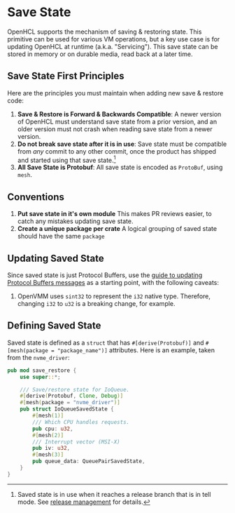 # Save State

OpenHCL supports the mechanism of saving & restoring state. This primitive can be used for various VM operations, but a key use case is for updating OpenHCL at runtime (a.k.a. "Servicing"). This save state can be stored in memory or on durable media, read back at a later time.

## Save State First Principles

Here are the principles you must maintain when adding new save & restore code:

1. **Save & Restore is Forward & Backwards Compatible**: A newer version of OpenHCL must understand save state from a prior version, and an older version must not crash when reading save state from a newer version.
2. **Do not break save state after it is in use**: Save state must be compatible from *any* commit to any other commit, once the product has shipped and started using that save state.[^1]
3. **All Save State is Protobuf**: All save state is encoded as `ProtoBuf`, using `mesh`.

## Conventions

1. **Put save state in it's own module** This makes PR reviews easier, to catch any mistakes updating save state.
2. **Create a unique package per crate** A logical grouping of saved state should have the same `package`

## Updating Saved State

Since saved state is just Protocol Buffers, use the [guide to updating Protocol Buffers messages](https://protobuf.dev/programming-guides/proto3/#updating) as a starting point, with the following caveats:

1. OpenVMM uses `sint32` to represent the `i32` native type. Therefore, changing `i32` to `u32` is a breaking change, for example.

## Defining Saved State

Saved state is defined as a `struct` that has `#[derive(Protobuf)]` and `#[mesh(package = "package_name")]` attributes. Here is an example, taken from the `nvme_driver`:

```rust
pub mod save_restore {
    use super::*;

    /// Save/restore state for IoQueue.
    #[derive(Protobuf, Clone, Debug)]
    #[mesh(package = "nvme_driver")]
    pub struct IoQueueSavedState {
        #[mesh(1)]
        /// Which CPU handles requests.
        pub cpu: u32,
        #[mesh(2)]
        /// Interrupt vector (MSI-X)
        pub iv: u32,
        #[mesh(3)]
        pub queue_data: QueuePairSavedState,
    }
}
```

[^1]: Saved state is in use when it reaches a release branch that is in tell mode. See [release management](./release.md) for details.
